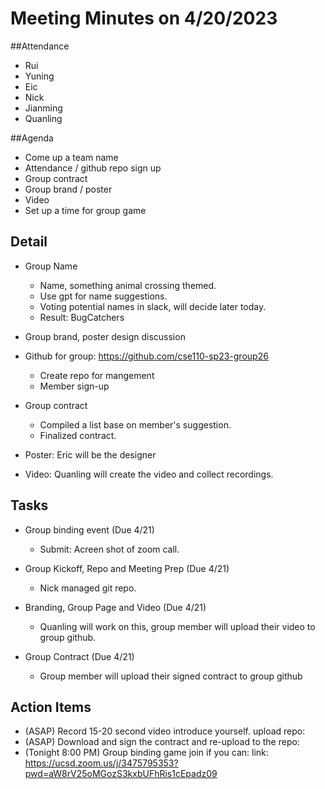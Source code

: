 # Meeting Minutes on 4/20/2023

##Attendance
- Rui
- Yuning
- Eic
- Nick
- Jianming
- Quanling

##Agenda
- Come up a team name
- Attendance / github repo sign up
- Group contract
- Group brand / poster
- Video
- Set up a time for group game


## Detail
- Group Name
  - Name, something animal crossing themed.
  - Use gpt for name suggestions.
  - Voting potential names in slack, will decide later today.
  - Result: BugCatchers
- Group brand, poster design discussion

- Github for group: https://github.com/cse110-sp23-group26
  - Create repo for mangement
  - Member sign-up

- Group contract
  - Compiled a list base on member's suggestion.
  - Finalized contract.

- Poster: Eric will be the designer

- Video: Quanling will create the video and collect recordings.



## Tasks
- Group binding event (Due 4/21)
  - Submit: Acreen shot of zoom call.

- Group Kickoff, Repo and Meeting Prep (Due 4/21)
  - Nick managed git repo.

- Branding, Group Page and Video (Due 4/21)
  - Quanling will work on this, group member will upload their video to group github.

- Group Contract (Due 4/21)
  - Group member will upload their signed contract to group github




## Action Items
- (ASAP) Record 15-20 second video introduce yourself. upload repo:
- (ASAP) Download and sign the contract and re-upload to the repo: 
- (Tonight 8:00 PM) Group binding game join if you can: link: https://ucsd.zoom.us/j/3475795353?pwd=aW8rV25oMGozS3kxbUFhRis1cEpadz09



